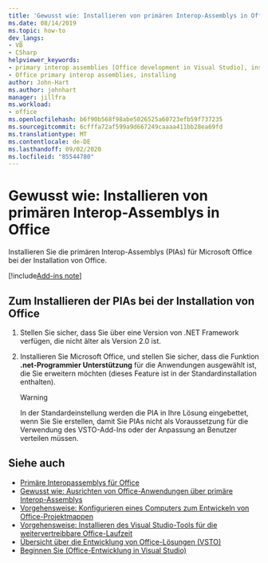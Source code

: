 ```yaml
---
title: 'Gewusst wie: Installieren von primären Interop-Assemblys in Office'
ms.date: 08/14/2019
ms.topic: how-to
dev_langs:
- VB
- CSharp
helpviewer_keywords:
- primary interop assemblies [Office development in Visual Studio], installing
- Office primary interop assemblies, installing
author: John-Hart
ms.author: johnhart
manager: jillfra
ms.workload:
- office
ms.openlocfilehash: b6f90b568f98abe5026525a60723efb59f737235
ms.sourcegitcommit: 6cfffa72af599a9d667249caaaa411bb28ea69fd
ms.translationtype: MT
ms.contentlocale: de-DE
ms.lasthandoff: 09/02/2020
ms.locfileid: "85544780"
---
```

# <a name="how-to-install-office-primary-interop-assemblies"></a>Gewusst wie: Installieren von primären Interop-Assemblys in Office
  Installieren Sie die primären Interop-Assemblys (PIAs) für Microsoft Office bei der Installation von Office.

[!include[Add-ins note](includes/addinsnote.md)]

## <a name="to-install-the-pias-when-you-install-office"></a>Zum Installieren der PIAs bei der Installation von Office

1. Stellen Sie sicher, dass Sie über eine Version von .NET Framework verfügen, die nicht älter als Version 2.0 ist.

2. Installieren Sie Microsoft Office, und stellen Sie sicher, dass die Funktion **.net-Programmier Unterstützung** für die Anwendungen ausgewählt ist, die Sie erweitern möchten (dieses Feature ist in der Standardinstallation enthalten).

    > [!WARNING]
    > In der Standardeinstellung werden die PIA in Ihre Lösung eingebettet, wenn Sie Sie erstellen, damit Sie PIAs nicht als Voraussetzung für die Verwendung des VSTO-Add-Ins oder der Anpassung an Benutzer verteilen müssen.

## <a name="see-also"></a>Siehe auch
- [Primäre Interopassemblys für Office](../vsto/office-primary-interop-assemblies.md)
- [Gewusst wie: Ausrichten von Office-Anwendungen über primäre Interop-Assemblys](../vsto/how-to-target-office-applications-through-primary-interop-assemblies.md)
- [Vorgehensweise: Konfigurieren eines Computers zum Entwickeln von Office-Projektmappen](../vsto/how-to-configure-a-computer-to-develop-office-solutions.md)
- [Vorgehensweise: Installieren des Visual Studio-Tools für die weitervertreibbare Office-Laufzeit](../vsto/how-to-install-the-visual-studio-tools-for-office-runtime-redistributable.md)
- [Übersicht über die Entwicklung von Office-Lösungen &#40;VSTO&#41;](../vsto/office-solutions-development-overview-vsto.md)
- [Beginnen Sie &#40;Office-Entwicklung in Visual Studio&#41;](../vsto/getting-started-office-development-in-visual-studio.md)
